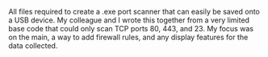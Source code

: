 All files required to create a .exe port scanner that can easily be saved onto a USB device.
My colleague and I wrote this together from a very limited base code that could only scan TCP ports 80, 443, and 23.
My focus was on the main, a way to add firewall rules, and any display features for the data collected.
